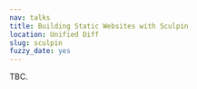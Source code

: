 ```yaml
---
nav: talks
title: Building Static Websites with Sculpin
location: Unified Diff
slug: sculpin
fuzzy_date: yes
---
```

TBC.
